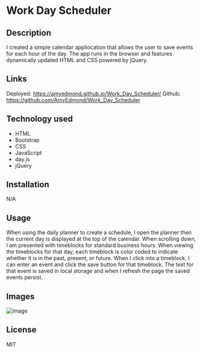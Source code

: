 # Work Day Scheduler

## Description
I created a simple calendar appliocation that allows the user to save events for each hour of the day. The app runs in the browser and features dynamically updated HTML and CSS powered by jQuery.  

## Links

Deployed: https://amyedmond.github.io/Work_Day_Scheduler/
Github: https://github.com/AmyEdmond/Work_Day_Scheduler

## Technology used

* HTML
* Bootstrap
* CSS
* JavaScript
* day.js
* jQuery

## Installation

N/A

## Usage

When using the daily planner to create a schedule, I open the planner then the current day is displayed at the top of the calendar.
When scrolling down, I am presented with timeblocks for standard business hours.
When viewing the timeblocks for that day, each timeblock is color coded to indicate whether it is in the past, present, or future.
When I click into a timeblock, I can enter an event and click the save button for that timeblock.
The text for that event is saved in local storage and when I refresh the page the saved events persist.

## Images

![image](https://user-images.githubusercontent.com/122325607/219539873-fa20dd31-d1d0-4209-950b-033a19249688.png)

## License

MIT
